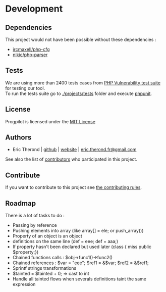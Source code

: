 # Development

## Dependencies

This project would not have been possible without these dependencies :

- [ircmaxell/php-cfg](https://github.com/ircmaxell/php-cfg/)
- [nikic/php-parser](https://github.com/nikic/php-parser/)

## Tests

We are using more than 2400 tests cases from [PHP Vulnerability test suite](https://github.com/stivalet/PHP-Vulnerability-test-suite) for testing our tool.  
To run the tests suite go to [./projects/tests](../projects/tests/) folder and execute [phpunit](https://phpunit.de/).

## License

Progpilot is licensed under the [MIT License](../LICENSE)

## Authors

- Eric Therond | [github](https://github.com/eric-therond/) | [website](https://www.designsecurity.org) | [eric.therond.fr@gmail.com](mailto:eric.therond.fr@gmail.com)

See also the list of [contributors](https://github.com/designsecurity/progpilot/contributors) who participated in this project.

## Contribute

If you want to contribute to this project see [the contributing rules](./CONTRIBUTING.md).

## Roadmap

There is a lot of tasks to do :
- Passing by reference
- Pushing elements into array (like array[] = ele; or push_array())
- Property of an object is an object
- definitions on the same line (def = eee; def = aaa;)
- If property hasn't been declared but used later (class { miss public $property;})
- Chained functions calls : $obj->func1()->func2()
- Chained references  : $var = "eee"; $ref1 = &$var; $ref2 = &$ref1;
- Sprintf strings transformations
- $tainted = $tainted + 0; => cast to int
- Handle all tainted flows when severals definitions taint the same expression
